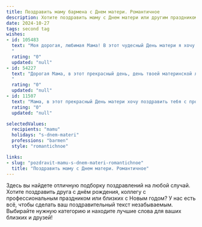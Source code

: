 ```yaml
---
title: Поздравить маму бармена с Днем матери. Романтичное
description: Хотите поздравить маму с Днем матери или другим праздником? Наш ИИ создаст незабываемое поздравление, а вы обязательно выделитесь среди других.  
date: 2024-10-27
tags: second tag
wishes:
- id: 105483
  text: "Моя дорогая, любимая Мама! В этот чудесный День матери я хочу признаться тебе в безграничной любви и благодарности. Твой нежный свет всегда согревал меня, как самый тёплый коктейль, созданный твоими заботливыми руками.  Пусть твоя жизнь будет такой же яркой и искристой, как лучшие напитки, которые ты умеешь готовить, а счастье – таким же крепким, как твоя любовь к нам. С Днём матери, моя прекрасная Барменша!
  "
  rating: "0"
  updated: "null"
- id: 54227
  text: "Дорогая Мама, в этот прекрасный день, день твоей материнской любви и заботы, я хочу сказать тебе, что ты – не просто бармен, а самый лучший миксолог моих эмоций.  Твоя улыбка – это тонкий аромат лимонада, твой взгляд - чистая вода, а твои объятия - самая сладкая водка. С Днем Матери, дорогая!
  "
  rating: "0"
  updated: "null"
- id: 11507
  text: "Мама, в этот прекрасный День матери хочу поздравить тебя с профессиональным праздником! Знаю, что твоя работа бармена требует не только мастерства, но и душевности, и именно эти качества делают тебя не только прекрасным специалистом, но и замечательной мамой. Пусть каждый день приносит тебе радость и удовлетворение от твоих достижений. Ты всегда была и останешься для меня источником вдохновения и поддержки. С любовью и благодарностью за все, что ты делаешь! С праздником, мамочка!"
  rating: "0"
  updated: "null"

selectedValues:
  recipients: "mamu"
  holidays: "s-dnem-materi"
  professions: "barmen"
  style: "romantichnoe"

links:
- slug: "pozdravit-mamu-s-dnem-materi-romantichnoe"
  title: "Поздравить маму с Днем матери. Романтичное"
---
```


Здесь вы найдете отличную подборку поздравлений на любой случай.
Хотите поздравить друга с днём рождения, коллегу с профессиональным праздником или близких с Новым годом? У нас есть всё, чтобы сделать ваш поздравительный текст незабываемым. Выбирайте нужную категорию и находите лучшие слова для ваших близких и друзей!
